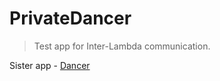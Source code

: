 # PrivateDancer

> Test app for Inter-Lambda communication.

Sister app - [Dancer](https://github.com/nicksnell/lambda-dancer)
